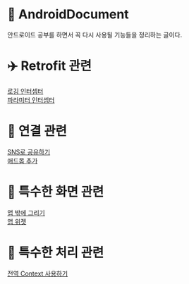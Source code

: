 #  :pencil: AndroidDocument
안드로이드 공부를 하면서 꼭 다시 사용될 기능들을 정리하는 글이다.

# ✈️ Retrofit 관련
[로깅 인터셉터](https://github.com/k4keye/AndroidDocument/blob/main/Retrofit/%EB%A1%9C%EA%B9%85%EC%9D%B8%ED%84%B0%EC%85%89%ED%84%B0.md)  </br>
[파라미터 인터셉터](https://github.com/k4keye/AndroidDocument/blob/main/Retrofit/%ED%8C%8C%EB%9D%BC%EB%AF%B8%ED%84%B0%20%EC%9D%B8%ED%84%B0%EC%85%89%ED%84%B0.md)  </br>

# :rocket: 연결 관련
[SNS로 공유하기](https://github.com/k4keye/AndroidDocument/blob/main/%EC%97%B0%EA%B2%B0/SNS%EB%A1%9C%20%EC%95%B1%20%EB%A7%81%ED%81%AC%20%EA%B3%B5%EC%9C%A0%ED%95%98%EA%B8%B0.md)  </br>
[애드몹 추가](https://github.com/k4keye/AndroidDocument/blob/main/%EC%97%B0%EA%B2%B0/%EC%95%A0%EB%93%9C%EB%AA%B9%EA%B4%91%EA%B3%A0%EC%B6%94%EA%B0%80.md)  </br>

# :ghost: 특수한 화면 관련
[앱 밖에 그리기](https://github.com/k4keye/AndroidDocument/blob/main/%ED%8A%B9%EC%88%98%ED%95%9C%ED%99%94%EB%A9%B4/Floating%20Widget.md)  </br>
[앱 위젯](https://github.com/k4keye/AndroidDocument/blob/main/%ED%8A%B9%EC%88%98%ED%95%9C%ED%99%94%EB%A9%B4/%EC%9C%84%EC%A0%AF.md)  </br>



# 🌼 특수한 처리 관련
[전역 Context 사용하기](https://github.com/k4keye/AndroidDocument/blob/main/%ED%8A%B9%EC%88%98%20%EC%B2%98%EB%A6%AC/Context%20%EC%A0%84%EC%97%AD%EC%9C%BC%EB%A1%9C%20%EC%82%AC%EC%9A%A9%ED%95%98%EA%B8%B0.md)  </br>
